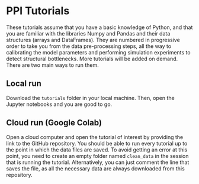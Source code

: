 # PPI Tutorials

These tutorials assume that you have a basic knowledge of Python, and that you are familiar with the libraries Numpy and Pandas and their data structures (arrays and DataFrames).
They are numbered in progressive order to take you from the data pre-processing steps, all the way to calibrating the model parameters and performing simulation experiments to detect structural bottlenecks.
More tutorials will be added on demand.
There are two main ways to run them.

## Local run

Download the `tutorials` folder in your local machine.
Then, open the Jupyter notebooks and you are good to go.

## Cloud run (Google Colab)

Open a cloud computer and open the tutorial of interest by providing the link to the GitHub repository.
You should be able to run every tutorial up to the point in which the data files are saved.
To avoid getting an error at this point, you need to create an empty folder named `clean_data` in the session that is running the tutorial.
Alternatively, you can just comment the line that saves the file, as all the necessary data are always downloaded from this repository.
